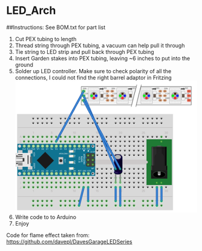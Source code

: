 # LED_Arch

##Instructions:
See BOM.txt for part list
1. Cut PEX tubing to length
2. Thread string through PEX tubing, a vacuum can help pull it through
3. Tie string to LED strip and pull back through PEX tubing
4. Insert Garden stakes into PEX tubing, leaving ~6 inches to put into the ground
5. Solder up LED controller.  Make sure to check polarity of all the connections, I could not find the right barrel adaptor in Fritzing ![Alt](/LED_Arch_Controller.png "Title")
6. Write code to to Arduino
7. Enjoy

Code for flame effect taken from: https://github.com/davepl/DavesGarageLEDSeries

